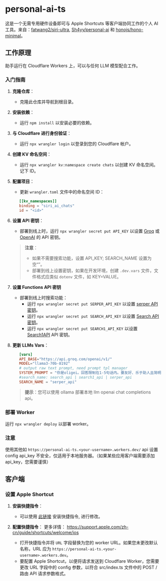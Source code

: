 # personal-ai-ts

这是一个无需专用硬件设备即可与 Apple Shortcuts 等客户端协同工作的个人 AI 工具。来自：[fatwang2/siri-ultra](https://github.com/fatwang2/siri-ultra), [Sh4yy/personal-ai](https://github.com/Sh4yy/personal-ai) 和 [honojs/hono-minimal](https://github.com/honojs/hono-minimal)。

## 工作原理

助手运行在 Cloudflare Workers 上，可以与任何 LLM 模型配合工作。

### 入门指南

1. **克隆仓库**：
   - 克隆此仓库并导航到根目录。

2. **安装依赖**：
   - 运行 `npm install` 以安装必要的依赖。

3. **与 Cloudflare 进行身份验证**：
   - 运行 `npx wrangler login` 以登录到您的 Cloudflare 帐户。

4. **创建 KV 命名空间**：
   - 运行 `npx wrangler kv:namespace create chats` 以创建 KV 命名空间。记下 ID。

5. **配置项目**：
   - 更新 `wrangler.toml` 文件中的命名空间 ID：

   ```toml
      [[kv_namespaces]]
      binding = "siri_ai_chats"
      id = "<id>"
    ```

6. **设置 API 密钥**：

   - 部署到线上时，运行 `npx wrangler secret put API_KEY` 以设置 [Groq](https://console.groq.com/login) 或 [OpenAI](https://openai.com/) 的 API 密钥。

   > **注意**：
   > - 如果不需要搜索功能，设置 API_KEY; SEARCH_NAME 设置为空“”。
   > - 部署到线上设置密钥，如果在开发环境，创建 `.dev.vars` 文件，文件格式应类似 `dotenv` 文件，如 KEY=VALUE。

7. **设置 Functions API 密钥**
   - 部署到线上时搜索功能：
     - 运行 `npx wrangler secret put SERPER_API_KEY` 以设置 [serper API 密钥](https://serper.dev/api-key)。
     - 运行 `npx wrangler secret put SEARCH_API_KEY` 以设置 [Search API 密钥](https://www.searchapi.io/api_tokens)。
     - 运行 `npx wrangler secret put SEARCH1_API_KEY` 以设置 [Search1API](https://www.search1api.com/) API 密钥。

8. **更新 LLMs Vars**：
   ```toml
      [vars]
      API_BASE="https://api.groq.com/openai/v1/"
      MODEL="llama3-70b-8192"
      # output raw text prompt, need prompt tpl manager
      SYSTEM_PROMPT = "你是oligei。回答限制在1-5句话内。要友好、乐于助人且简明扼要。默认使用公制单位。保持对话简短而甜蜜。只用纯文本回答，不要包含链接或其他附加内容。不要回复计算机代码，例如不要返回用户的经度。请一定要使用中文回复"
      #search_name: search_api | search1_api | serper_api
      SEARCH_NAME = "serper_api"
    ```
   > **提示**：您可以使用 ollama 部署本地 llm openai chat completions api。

### 部署 Worker

运行 `npx wrangler deploy` 以部署 worker。

### 注意
使用其他如 `https://personal-ai-ts.<your-username>.workers.dev/` api 设置 config api_key 不安全，仅适用于本地服务器。（如果某些应用客户端需要添加 api_key，您需要谨慎）

## 客户端
### 设置 Apple Shortcut

1. **安装快捷指令**：
   - 可以使用 [此链接](https://www.icloud.com/shortcuts/a41b2aad91ff47719b7ea114ed2ee294) 安装快捷指令, 进行修改。

2. **配置快捷指令**：
更多详情： https://support.apple.com/zh-cn/guide/shortcuts/welcome/ios
   - 打开快捷指令并将 `URL` 字段替换为您的 worker URL。如果您未更改默认名称，URL 应为 `https://personal-ai-ts.<your-username>.workers.dev`。
   - 要配置 Apple Shortcut，以便将请求发送到 Cloudflare Worker，您需要更改 URL 字段中的 config 参数，以符合 src/index.ts 文件中的 POST / 路由 API 请求参数格式。
